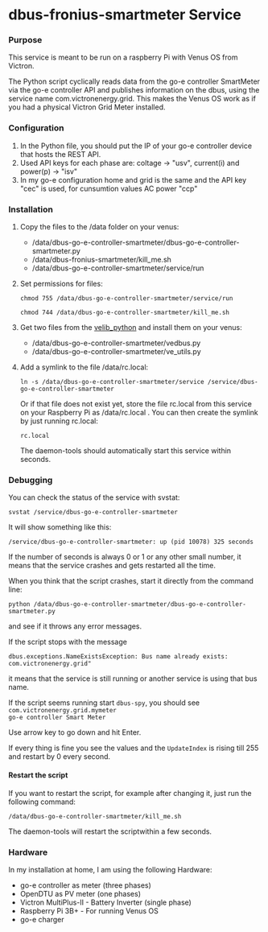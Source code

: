 # dbus-fronius-smartmeter Service

### Purpose

This service is meant to be run on a raspberry Pi with Venus OS from Victron.

The Python script cyclically reads data from the go-e controller SmartMeter via the go-e controller API and publishes information on the dbus, using the service name com.victronenergy.grid. This makes the Venus OS work as if you had a physical Victron Grid Meter installed.

### Configuration

1. In the Python file, you should put the IP of your go-e controller device that hosts the REST API.
2. Used API keys for each phase are: coltage -> "usv", current(i) and power(p) -> "isv" 
3. In my go-e configuration home and grid is the same and the API key "cec" is used, for cunsumtion values AC power "ccp"

### Installation

1. Copy the files to the /data folder on your venus:

   - /data/dbus-go-e-controller-smartmeter/dbus-go-e-controller-smartmeter.py
   - /data/dbus-fronius-smartmeter/kill_me.sh
   - /data/dbus-go-e-controller-smartmeter/service/run

2. Set permissions for files:

   `chmod 755 /data/dbus-go-e-controller-smartmeter/service/run`

   `chmod 744 /data/dbus-go-e-controller-smartmeter/kill_me.sh`

3. Get two files from the [velib_python](https://github.com/victronenergy/velib_python) and install them on your venus:

   - /data/dbus-go-e-controller-smartmeter/vedbus.py
   - /data/dbus-go-e-controller-smartmeter/ve_utils.py

4. Add a symlink to the file /data/rc.local:

   `ln -s /data/dbus-go-e-controller-smartmeter/service /service/dbus-go-e-controller-smartmeter`

   Or if that file does not exist yet, store the file rc.local from this service on your Raspberry Pi as /data/rc.local .
   You can then create the symlink by just running rc.local:
  
   `rc.local`

   The daemon-tools should automatically start this service within seconds.

### Debugging

You can check the status of the service with svstat:

`svstat /service/dbus-go-e-controller-smartmeter`

It will show something like this:

`/service/dbus-go-e-controller-smartmeter: up (pid 10078) 325 seconds`

If the number of seconds is always 0 or 1 or any other small number, it means that the service crashes and gets restarted all the time.

When you think that the script crashes, start it directly from the command line:

`python /data/dbus-go-e-controller-smartmeter/dbus-go-e-controller-smartmeter.py`

and see if it throws any error messages.

If the script stops with the message

`dbus.exceptions.NameExistsException: Bus name already exists: com.victronenergy.grid"`

it means that the service is still running or another service is using that bus name.

If the script seems running start `dbus-spy`, you should see 
`com.victronenergy.grid.mymeter                                                                      go-e controller Smart Meter`

Use arrow key to go down and hit Enter.

If every thing is fine you see the values and the `UpdateIndex` is rising till 255 and restart by 0 every second.

#### Restart the script

If you want to restart the script, for example after changing it, just run the following command:

`/data/dbus-go-e-controller-smartmeter/kill_me.sh`

The daemon-tools will restart the scriptwithin a few seconds.

### Hardware

In my installation at home, I am using the following Hardware:

- go-e controller as meter (three phases)
- OpenDTU as PV meter (one phases)
- Victron MultiPlus-II - Battery Inverter (single phase)
- Raspberry Pi 3B+ - For running Venus OS
- go-e charger
